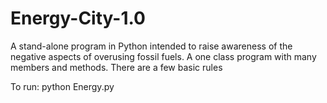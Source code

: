 # Energy-City-1.0
A stand-alone program in Python intended to raise awareness of the negative aspects of overusing fossil fuels. A one class program with many members and methods. There are a few basic rules 

To run: 
python Energy.py
